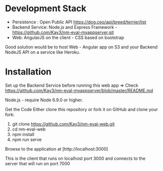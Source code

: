 Development Stack
=================
- Persistence : Open Public API https://dog.ceo/api/breed/terrier/list
- Backend Service: Node.js and Express Framework - https://github.com/Kay3/nm-eval-myappserver.git
- Web: AngularJS on the client - CSS based on bootstrap

Good solution would be to host Web - Angular app on S3 and your Backend NodeJS API on a service like Heroku. 

Installation
============
Set up the Backend Service before running this web app => Check https://github.com/Kay3/nm-eval-myappserver/blob/master/README.md

Node.js - require Node 6.9.0 or higher.

Get the Code
Either clone this repository or fork it on GitHub and clone your fork:
1) git clone https://github.com/Kay3/nm-eval-web.git
2) cd nm-eval-web
3) npm install
4) npm run serve

Browse to the application at [http://localhost:3000]

This is the client that runs on localhost port 3000 and connects to the server that will run on port 7000
